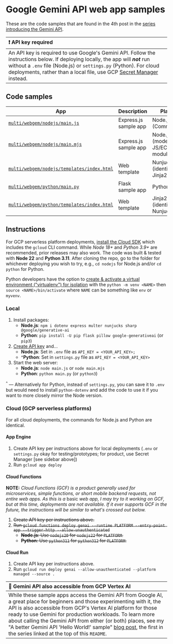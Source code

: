 # Google Gemini API web app samples

These are the code samples that are found in the 4th post in the [series introducing the Gemini API](https://dev.to/wescpy/series/27183).


| :exclamation: API key required |
|:---------------------------|
| An API key is required to use Google's Gemini API. Follow the instructions below. If deploying locally, the app will ***not*** run without a `.env` file (Node.js) or `settings.py` (Python). For cloud deployments, rather than a local file, use GCP [Secret Manager](https://cloud.google.com/secret-manager) instead. |


## Code samples
App | Description | Platform
--- | --- | ---
[`multi/webgem/nodejs/main.js`](/multi/webgem/nodejs/main.js) | Express.js sample app | Node.js (CommonJS)
[`multi/webgem/nodejs/main.mjs`](/multi/webgem/nodejs/main.mjs) | Express.js sample app | Node.js (modern JS/ECMAScript module)
[`multi/webgem/nodejs/templates/index.html`](/multi/webgem/nodejs/templates/index.html) | Web template | Nunjucks (identical to Jinja2)
[`multi/webgem/python/main.py`](/multi/webgem/python/main.py) | Flask sample app | Python 3-only
[`multi/webgem/python/templates/index.html`](/multi/webgem/python/templates/index.html) | Web template | Jinja2 (identical to Nunjucks)


## Instructions

For GCP serverless platform deployments, [install the Cloud SDK](https://cloud.google.com/sdk/docs/install) which includes the `gcloud` CLI command. While _Node 18+_ and _Python 3.9+_ are recommended, prior releases may also work. The code was built & tested with **Node 22** and **Python 3.11**. After cloning the repo, go to the folder for whichever deploying you wish to try, e.g., `cd nodejs` for Node.js and/or `cd python` for Python.

Python developers have the option to [create & activate a virtual environment ("virtualenv") for isolation](https://packaging.python.org/en/latest/guides/installing-using-pip-and-virtual-environments/#create-and-use-virtual-environments) with the `python -m venv <NAME>` then `source <NAME>/bin/activate` where `NAME` can be something like `env` or `myvenv`.


### Local

1. Install packages:
    - **Node.js**: `npm i dotenv express multer nunjucks sharp @google/generative-ai`
    - **Python**: `pip install -U pip flask pillow google-generativeai` (or `pip3`)
1. [Create API key](https://makersuite.google.com/app/apikey) and...
    - **Node.js**: Set in `.env` file as `API_KEY = <YOUR_API_KEY>;`
    - ^**Python**: Set in `settings.py` file as `API_KEY = <YOUR_API_KEY>`
1. Start the web server:
    - **Node.js**: `node main.js` or `node main.mjs`
    - **Python**: `python main.py` (or `python3`)

<sup>^</sup> — Alternatively for Python, instead of `settings.py`, you can save it to `.env` but would need to install `python-dotenv` and add the code to use it if you want to more closely mirror the Node version.


### Cloud (GCP serverless platforms)

For all cloud deployments, the commands for Node.js and Python are identical.


#### App Engine

1. Create API key per instructions above for local deployments (`.env` or `settings.py` okay for testing/prototypes; for product, use Secret Manager [see sidebar above])
1. Run `gcloud app deploy`


#### Cloud Functions

**NOTE:** _Cloud Functions (GCF) is a product generally used for microservices, simple functions, or short mobile backend requests, not entire web apps. As this is a_ basic _web app, I may try to it working on GCF, but at this time, deployments are not available. If it ever supports GCF in the future, the instructions will be similar to what's crossed out below._

1. ~~Create API key per instructions above.~~
1. ~~Run `gcloud functions deploy genai --runtime PLATFORM --entry-point app --trigger-http --allow-unauthenticated`~~
    - ~~**Node.js**: Use  `nodejs20` for `nodejs22` for `PLATFORM`.~~
    - ~~**Python**: Use  `python311` for `python312` for `PLATFORM`.~~


#### Cloud Run

1. Create API key per instructions above.
1. Run `gcloud run deploy genai --allow-unauthenticated --platform managed --source .`


| :memo: Gemini API also accessible from GCP Vertex AI |
|:---------------------------|
| While these sample apps access the Gemini API from Google AI, a great place for beginners and those experimenting with it, the API is also accessible from GCP's Vertex AI platform for those ready to use Gemini for production workloads. To learn more about calling the Gemini API from either (or both) places, see my "A better Gemini API 'Hello World!' sample" [blog post](https://dev.to/wescpy/a-better-google-gemini-api-hello-world-sample-4ddm), the first in the series linked at the top of this `README`.
